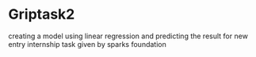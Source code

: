 # Griptask2
creating a model using linear regression and predicting the result  for new entry
internship task given by sparks foundation
